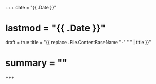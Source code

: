 +++
date = "{{ .Date }}"
# lastmod = "{{ .Date }}"
draft = true
title = "{{ replace .File.ContentBaseName "-" " " | title }}"
# summary = ""
+++
